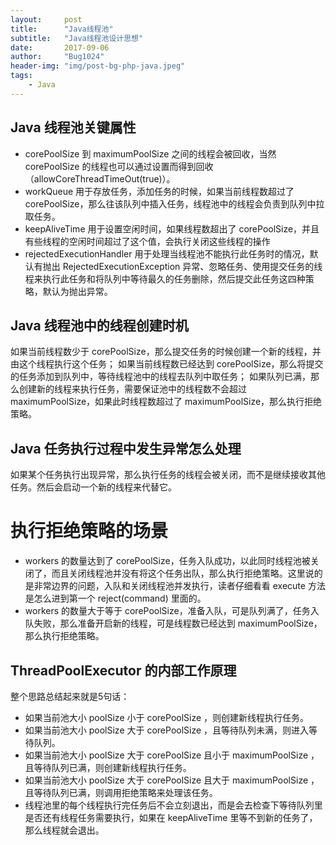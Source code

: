 ```yaml
---
layout:     post
title:      "Java线程池"
subtitle:   "Java线程池设计思想"
date:       2017-09-06
author:     "Bug1024"
header-img: "img/post-bg-php-java.jpeg"
tags:
    - Java
---
```


## Java 线程池关键属性
* corePoolSize 到 maximumPoolSize 之间的线程会被回收，当然 corePoolSize 的线程也可以通过设置而得到回收（allowCoreThreadTimeOut(true)）。
* workQueue 用于存放任务，添加任务的时候，如果当前线程数超过了 corePoolSize，那么往该队列中插入任务，线程池中的线程会负责到队列中拉取任务。
* keepAliveTime 用于设置空闲时间，如果线程数超出了 corePoolSize，并且有些线程的空闲时间超过了这个值，会执行关闭这些线程的操作
* rejectedExecutionHandler 用于处理当线程池不能执行此任务时的情况，默认有抛出 RejectedExecutionException 异常、忽略任务、使用提交任务的线程来执行此任务和将队列中等待最久的任务删除，然后提交此任务这四种策略，默认为抛出异常。

## Java 线程池中的线程创建时机
如果当前线程数少于 corePoolSize，那么提交任务的时候创建一个新的线程，并由这个线程执行这个任务；
如果当前线程数已经达到 corePoolSize，那么将提交的任务添加到队列中，等待线程池中的线程去队列中取任务；
如果队列已满，那么创建新的线程来执行任务，需要保证池中的线程数不会超过 maximumPoolSize，如果此时线程数超过了 maximumPoolSize，那么执行拒绝策略。

## Java 任务执行过程中发生异常怎么处理
如果某个任务执行出现异常，那么执行任务的线程会被关闭，而不是继续接收其他任务。然后会启动一个新的线程来代替它。

# 执行拒绝策略的场景
* workers 的数量达到了 corePoolSize，任务入队成功，以此同时线程池被关闭了，而且关闭线程池并没有将这个任务出队，那么执行拒绝策略。这里说的是非常边界的问题，入队和关闭线程池并发执行，读者仔细看看 execute 方法是怎么进到第一个 reject(command) 里面的。
* workers 的数量大于等于 corePoolSize，准备入队，可是队列满了，任务入队失败，那么准备开启新的线程，可是线程数已经达到 maximumPoolSize，那么执行拒绝策略。

## ThreadPoolExecutor 的内部工作原理
整个思路总结起来就是5句话：
* 如果当前池大小 poolSize 小于 corePoolSize ，则创建新线程执行任务。
* 如果当前池大小 poolSize 大于 corePoolSize ，且等待队列未满，则进入等待队列。
* 如果当前池大小 poolSize 大于 corePoolSize 且小于 maximumPoolSize ，且等待队列已满，则创建新线程执行任务。
* 如果当前池大小 poolSize 大于 corePoolSize 且大于 maximumPoolSize ，且等待队列已满，则调用拒绝策略来处理该任务。
* 线程池里的每个线程执行完任务后不会立刻退出，而是会去检查下等待队列里是否还有线程任务需要执行，如果在 keepAliveTime 里等不到新的任务了，那么线程就会退出。
